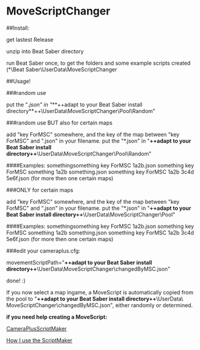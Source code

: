 # MoveScriptChanger





##Install:


get lastest Release

unzip into Beat Saber directory

run Beat Saber once, to get the folders and some example scripts created
	(*\Beat Saber\UserData\MoveScriptChanger





##Usage!


###random use

put the "*.json" in
"*\**++adapt to your Beat Saber install directory**++\UserData\MoveScriptChanger\Pool\Random"


###random use BUT also for certain maps
	
add "key ForMSC" somewhere, and the key of the map between "key ForMSC" and ".json" in your filename.
put the "*.json" in
"**++adapt to your Beat Saber install directory++**\UserData\MoveScriptChanger\Pool\Random"
		
####Examples:
somethingsomething key ForMSC 1a2b.json
something key ForMSC something 1a2b something.json
something key ForMSC 1a2b 3c4d 5e6f.json (for more then one certain maps)

	
###ONLY for certain maps
	
add "key ForMSC" somewhere, and the key of the map between "key ForMSC" and ".json" in your filename.
put the "*.json" in
"**++adapt to your Beat Saber install directory++**\UserData\MoveScriptChanger\Pool"
		
####Examples:
somethingsomething key ForMSC 1a2b.json
something key ForMSC something 1a2b something.json
something key ForMSC 1a2b 3c4d 5e6f.json (for more then one certain maps)
		
	
	
###edit your cameraplus.cfg:

movementScriptPath="**++adapt to your Beat Saber install directory++**\UserData\MoveScriptChanger\changedByMSC.json"



done! :)	

If you now select a map ingame, a MoveScript is automatically copied from the pool to
	"**++adapt to your Beat Saber install directory++**\UserData\ MoveScriptChanger\changedByMSC.json", either randomly or determined.


**if you need help creating a MoveScript:**

[CameraPlusScriptMaker](https://github.com/Ceppy82/MoveScriptChanger/blob/master/CameraPlusScriptMaker%20RC2.ods)

[How I use the ScriptMaker](https://youtu.be/PIoim8pPWLU)

